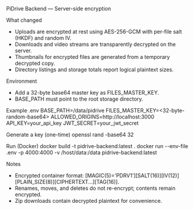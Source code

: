 PiDrive Backend — Server-side encryption

What changed
- Uploads are encrypted at rest using AES-256-GCM with per-file salt (HKDF) and random IV.
- Downloads and video streams are transparently decrypted on the server.
- Thumbnails for encrypted files are generated from a temporary decrypted copy.
- Directory listings and storage totals report logical plaintext sizes.

Environment
- Add a 32-byte base64 master key as FILES_MASTER_KEY.
- BASE_PATH must point to the root storage directory.

Example .env
BASE_PATH=/data/pidrive
FILES_MASTER_KEY=<32-byte-random-base64>
ALLOWED_ORIGINS=http://localhost:3000
API_KEY=your_api_key
JWT_SECRET=your_jwt_secret

Generate a key (one-time)
openssl rand -base64 32

Run (Docker)
docker build -t pidrive-backend:latest .
docker run --env-file .env -p 4000:4000 -v /host/data:/data pidrive-backend:latest

Notes
- Encrypted container format: [MAGIC(5)='PDRV1'][SALT(16)][IV(12)][PLAIN_SIZE(8)][CIPHERTEXT...][TAG(16)].
- Renames, moves, and deletes do not re-encrypt; contents remain encrypted.
- Zip downloads contain decrypted plaintext for convenience.

